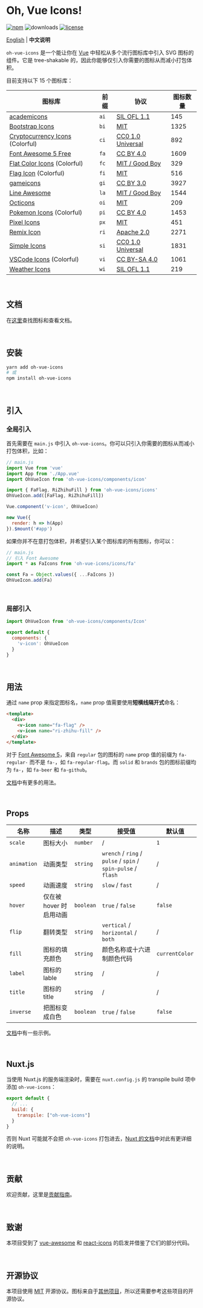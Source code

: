 # Oh, Vue Icons!

[![npm](https://img.shields.io/npm/v/oh-vue-icons.svg?style=flat-square)](https://www.npmjs.com/package/oh-vue-icons) ![downloads](https://img.shields.io/npm/dt/oh-vue-icons.svg?style=flat-square) [![license](https://img.shields.io/badge/License-MIT-green?style=flat-square)](LICENSE)

[English](README.md) | **中文说明**

`oh-vue-icons` 是一个能让你在 [Vue](https://vuejs.org/) 中轻松从多个流行图标库中引入 SVG 图标的组件。它是 tree-shakable 的，因此你能够仅引入你需要的图标从而减小打包体积。

目前支持以下 15 个图标库：

| 图标库                                                         | 前缀    | 协议                                                          | 图标数量     |
| ------------------------------------------------------------- | ------ | ------------------------------------------------------------- | ---------- |
| [academicons](https://github.com/jpswalsh/academicons)        | `ai`   | [SIL OFL 1.1](http://scripts.sil.org/OFL)                     | 145        |
| [Bootstrap Icons](https://icons.getbootstrap.com/)            | `bi`   | [MIT](https://github.com/twbs/icons/blob/main/LICENSE.md)     | 1325       |
| [Cryptocurrency Icons](https://github.com/spothq/cryptocurrency-icons) (Colorful) | `ci`   | [CC0 1.0 Universal](https://github.com/spothq/cryptocurrency-icons/blob/master/LICENSE.md) | 892        |
| [Font Awesome 5 Free](https://fontawesome.com/)               | `fa`   | [CC BY 4.0](https://github.com/FortAwesome/Font-Awesome/blob/master/LICENSE.txt) | 1609       |
| [Flat Color Icons](https://github.com/icons8/flat-color-icons) (Colorful) | `fc`   | [MIT / Good Boy](https://github.com/icons8/flat-color-icons/blob/master/LICENSE.md) | 329        |
| [Flag Icon](https://flagicons.lipis.dev/) (Colorful)          | `fi`   | [MIT](https://github.com/lipis/flag-icon-css/blob/master/LICENSE) | 516        |
| [gameicons](https://game-icons.net/)                          | `gi`   | [CC BY 3.0](https://github.com/game-icons/icons/blob/master/license.txt) | 3927       |
| [Line Awesome](https://icons8.com/line-awesome)               | `la`   | [MIT / Good Boy](https://github.com/icons8/line-awesome/blob/master/LICENSE.md) | 1544      |
| [Octicons](https://primer.style/octicons/)                    | `oi`   | [MIT](https://github.com/primer/octicons/blob/master/LICENSE) | 209        |
| [Pokemon Icons](https://theartificial.github.io/pokemon-icons/) (Colorful)| `pi`   | [CC BY 4.0](https://creativecommons.org/licenses/by/4.0/) | 1453      |
| [Pixel Icons](https://pixelarticons.com/)                     | `px`   | [MIT](https://github.com/halfmage/pixelarticons/blob/master/LICENSE) | 451       |
| [Remix Icon](https://github.com/Remix-Design/RemixIcon)       | `ri`   | [Apache 2.0](https://github.com/Remix-Design/RemixIcon/blob/master/License) | 2271       |
| [Simple Icons](https://simpleicons.org/)                      | `si`   | [CC0 1.0 Universal](https://github.com/simple-icons/simple-icons/blob/develop/LICENSE.md) | 1831       |
| [VSCode Icons](https://github.com/vscode-icons/vscode-icons) (Colorful) | `vi`   | [CC BY-SA 4.0](https://creativecommons.org/licenses/by-sa/4.0/) | 1061       |
| [Weather Icons](https://erikflowers.github.io/weather-icons/) | `wi`   | [SIL OFL 1.1](http://scripts.sil.org/OFL)                     | 219        |


&nbsp;

## 文档

在[这里](https://oh-vue-icons.vercel.app/cn)查找图标和查看文档。


&nbsp;

## 安装

```bash
yarn add oh-vue-icons
# 或
npm install oh-vue-icons
```

&nbsp;

## 引入

### 全局引入

首先需要在 `main.js` 中引入 `oh-vue-icons`。你可以只引入你需要的图标从而减小打包体积，比如：

```js
// main.js
import Vue from 'vue'
import App from './App.vue'
import OhVueIcon from 'oh-vue-icons/components/icon'

import { FaFlag, RiZhihuFill } from 'oh-vue-icons/icons'
OhVueIcon.add([FaFlag, RiZhihuFill])

Vue.component('v-icon', OhVueIcon)

new Vue({
  render: h => h(App)
}).$mount('#app')
```

如果你并不在意打包体积，并希望引入某个图标库的所有图标，你可以：

```js
// main.js
// 引入 Font Awesome
import * as FaIcons from 'oh-vue-icons/icons/fa'

const Fa = Object.values({ ...FaIcons })
OhVueIcon.add(Fa)
```

&nbsp;

### 局部引入

```js
import OhVueIcon from 'oh-vue-icons/components/Icon'

export default {
  components: {
    'v-icon': OhVueIcon
  }
}
```

&nbsp;

## 用法

通过 `name` prop 来指定图标名，`name` prop 值需要使用**短横线隔开式**命名：

```html
<template>
  <div>
    <v-icon name="fa-flag" />
    <v-icon name="ri-zhihu-fill" />
  </div>
</template>
```

对于 [Font Awesome 5](https://fontawesome.com/)，来自 `regular` 包的图标的 `name` prop 值的前缀为 `fa-regular-` 而不是 `fa-`，如 `fa-regular-flag`。而 `solid` 和 `brands` 包的图标前缀均为 `fa-`，如 `fa-beer` 和 `fa-github`。

[文档](https://oh-vue-icons.vercel.app/cn/docs#基本用法)中有更多的用法。


&nbsp;

## Props

| 名称         | 描述                 | 类型       | 接受值                                                         | 默认值          |
| ----------- | ---------------------| --------- | ------------------------------------------------------------- | -------------- |
| `scale`     | 图标大小               | `number`  | /                                                             | `1`            |
| `animation` | 动画类型               | `string`  | `wrench` / `ring` / `pulse` / `spin` / `spin-pulse` / `flash` | /              |
| `speed`     | 动画速度               | `string`  | `slow` / `fast`                                               | /              |
| `hover`     | 仅在被 hover 时启用动画 | `boolean` | `true` / `false`                                              | `false`        |
| `flip`      | 翻转类型               | `string`  | `vertical` / `horizontal` / `both`                            | /              |
| `fill`      | 图标的填充颜色          | `string`  | 颜色名称或十六进制颜色代码                                        | `currentColor` |
| `label`     | 图标的 lable           | `string`  | /                                                             | /              |
| `title`     | 图标的 title           | `string`  | /                                                             | /              |
| `inverse`   | 把图标变成白色          | `boolean` | `true` / `false`                                              | `false`        |

[文档](https://oh-vue-icons.vercel.app/cn/docs#示例)中有一些示例。


&nbsp;

## Nuxt.js

当使用 Nuxt.js 的服务端渲染时，需要在 `nuxt.config.js` 的 transpile build 项中添加 `oh-vue-icons`：

```js
export default {
  // ...
  build: {
    transpile: ["oh-vue-icons"]
  }
}
```

否则 Nuxt 可能就不会把 `oh-vue-icons` 打包进去，[Nuxt 的文档](https://nuxtjs.org/docs/2.x/directory-structure/plugins)中对此有更详细的说明。


&nbsp;

## 贡献

欢迎贡献，这里是[贡献指南](CONTRIBUTING.md)。


&nbsp;

## 致谢

本项目受到了 [vue-awesome](https://github.com/Justineo/vue-awesome) 和 [react-icons](https://github.com/react-icons/react-icons) 的启发并借鉴了它们的部分代码。


&nbsp;

## 开源协议

本项目使用 [MIT](LICENSE) 开源协议。图标来自于[其他项目](#readme)，所以还需要参考这些项目的开源协议。
